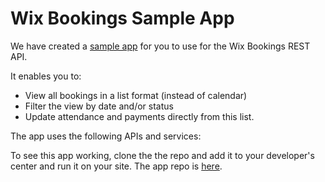 # Wix Bookings Sample App

We have created a [sample app](https://github.com/DecorWeb/Wix) for you to use for the Wix Bookings REST API.  

<INSERT PICTURE>

It enables you to:
* View all bookings in a list format (instead of calendar)
* Filter the view by date and/or status
* Update attendance and payments directly from this list.

The app uses the following APIs and services:

To see this app working, clone the the repo and add it to your developer's center and run it on your site. The app repo is [here](https://github.com/DecorWeb/Wix).
